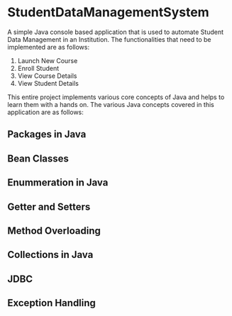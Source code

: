 # StudentDataManagementSystem
A simple Java console based application that is used to automate Student Data Management in an Institution.
The functionalities that need to be implemented are as follows:
1. Launch New Course
2. Enroll Student 
3. View Course Details
4. View Student Details

This entire project implements various core concepts of Java and helps to learn them with a hands on. The various Java concepts covered in this application are as follows:

Packages in Java
-
Bean Classes
-
Enummeration in Java
-
Getter and Setters
-
Method Overloading
-
Collections in Java
-
JDBC
-
Exception Handling
-
